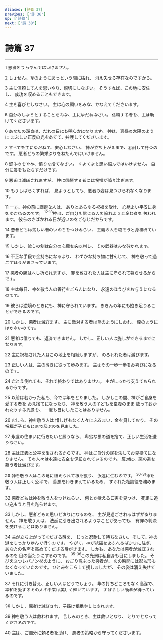 ```yaml
---
Aliases: [詩篇 37]
previous: ['詩 36']
up: ['詩篇']
next: ['詩 38']
---
```

# 詩篇 37

***




1 
悪者をうらやんではいけません。 



2 
しょせん、草のようにあっという間に枯れ、 消え失せる存在なのですから。 



3 
主に信頼して人を思いやり、親切にしなさい。 そうすれば、この地に安住し、 成功を収めることもできます。 



4 
主を喜びとしなさい。 主は心の願いをみな、かなえてくださいます。 



5 
自分のしようとすることをみな、主にゆだねなさい。 信頼する者を、主は助けてくださいます。 



6 
あなたの潔白は、だれの目にも明らかになります。 神は、真昼の太陽のように まぶしい正義の光をあてて、弁護してくださいます。 



7 
すべてを主にゆだねて、安心しなさい。 神が立ち上がるまで、忍耐して待つのです。 悪者どもの繁栄ぶりをねたんではいけません。 



8 
怒るのをやめ、憤りを捨てなさい。 くよくよと思い悩んではいけません。 自分に害をもたらすだけです。 



9 
悪者は滅ぼされますが、 神に信頼する者には祝福が降り注ぎます。 



10 
もうしばらくすれば、 見ようとしても、悪者の姿は見つけられなくなります。 



11 
一方、神の前に謙遜な人は、 ありとあらゆる祝福を受け、 心地よい平安に身をゆだねるのです。 <sup class="versenum">12-13</sup>神は、ご自分を信じる人を陥れようと企む者を 笑われます。 彼らのさばかれる日が近いのをご存じだからです。 



14 
悪者どもは貧しい者のいのちをつけねらい、 正義の人を殺そうと身構えています。 



15 
しかし、彼らの剣は自分の心臓を突き刺し、 その武器はみな砕かれます。 



16 
不正な手段で金持ちになるより、 わずかな持ち物に甘んじて、 神を敬って過ごすほうがまさっています。 



17 
悪者の腕はへし折られますが、 罪を赦された人は主に守られて暮らせるからです。 



18 
主は毎日、神を敬う人の善行をごらんになり、 永遠のほうびをお与えになるのです。 



19 
彼らは逆境のときにも、神に守られています。 ききんの年にも飽き足りることができるのです。 



20 
しかし、悪者は滅びます。 主に敵対する者は草のようにしおれ、 煙のようにはかないのです。 



21 
悪者は借りても、返済できません。 しかし、正しい人は施しができるまでになります。 



22 
主に祝福された人はこの地上を相続しますが、 のろわれた者は滅びます。 



23 
正しい人は、主の導きに従って歩みます。 主はその一歩一歩をお喜びになるのです。 



24 
たとえ倒れても、それで終わりではありません。 主がしっかり支えておられるからです。 



25 
以前は若かった私も、今では年をとりました。 しかしこの間、神がご自身を愛する者を お見捨てになったり、 神を敬う人の子どもを空腹のまま 放っておかれたりする光景を、 一度も目にしたことはありません。 



26 
むしろ、神を敬う人は 惜しげもなく人々にふるまい、金を貸しており、 その祝福が子どもにまで及ぶのを見ました。 



27 
永遠の住まいに行きたいと願うなら、 卑劣な悪の道を捨て、正しい生活を送りなさい。 



28 
主は正義と公平を愛されるからです。 神はご自分の民を決してお見捨てになりません。 その人々は永遠に安全を保証されているのです。 反対に、悪の道を慕う者は滅びます。 



29 
神を敬う人はこの地に植えられて根を張り、 永遠に住むのです。 <sup class="versenum">30-31</sup>神を敬う人は正しく公平で、 善悪をわきまえているため、 すぐれた相談役を務めます。 



32 
悪者どもは神を敬う人をつけねらい、 何とか訴える口実を見つけ、 死罪に追い込もうと目を光らせます。 



33 
しかし、悪者どもの思いどおりになるのを、 主が見過ごされるはずがありません。 神を敬う人は、 法廷に引き出されるようなことがあっても、 有罪の判決を受けることはありません。 



34 
主が立ち上がってくださる時を、 じっと忍耐して待ちなさい。 そして、神の道をしっかり歩んで行くのです。 やがて、神が祝福をあふれるばかりに注ぎ、 あなたの名声を高めてくださる時がきます。 しかも、あなたは悪者が滅ぼされるのを 目の当たりにするのです。 <sup class="versenum">35-36</sup>この光景は私自身も目にしました。 そびえ立つレバノン杉のように、 おごり高ぶった悪者が、 次の瞬間には影も形もなくなっていたのです。 ひとみをこらして捜しましたが、 その姿は消え失せていました。 



37 
それに引き替え、正しい人はどうでしょう。 非の打ちどころもなく高潔で、 平和を愛するその人の未来は美しく輝いています。 すばらしい晩年が待っているのです。 



38 
しかし、悪者は滅ぼされ、子孫は根絶やしにされます。 



39 
神を敬う人は救われます。 苦しみのとき、主は救いとなり、 とりでとなってくださるのです。 



40 
主は、ご自分に頼る者を助け、 悪者の策略から守ってくださいます。
